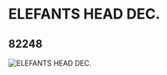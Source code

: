 # ELEFANTS HEAD DEC.
## 82248
![ELEFANTS HEAD DEC.](https://lc-www-live-s.legocdn.com/media/bricks/5/2/82248.jpg)